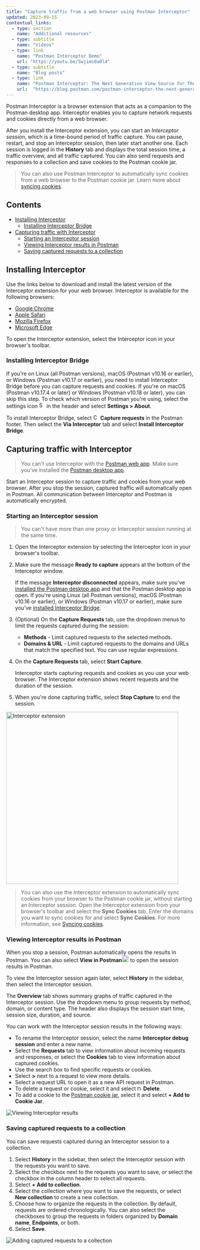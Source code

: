 ```yaml
---
title: "Capture traffic from a web browser using Postman Interceptor"
updated: 2023-09-15
contextual_links:
  - type: section
    name: "Additional resources"
  - type: subtitle
    name: "Videos"
  - type: link
    name: "Postman Interceptor Demo"
    url: "https://youtu.be/Swjims0aOl4"
  - type: subtitle
    name: "Blog posts"
  - type: link
    name: "Postman Interceptor: The Next Generation View Source for The API Economy"
    url:  "https://blog.postman.com/postman-interceptor-the-next-generation-view-source-for-the-api-economy/"
---
```


Postman Interceptor is a browser extension that acts as a companion to the Postman desktop app. Interceptor enables you to capture network requests and cookies directly from a web browser.

After you install the Interceptor extension, you can start an _Interceptor session_, which is a time-bound period of traffic capture. You can pause, restart, and stop an Interceptor session, then later start another one. Each session is logged in the **History** tab and displays the total session time, a traffic overview, and all traffic captured. You can also send requests and responses to a collection and save cookies to the Postman cookie jar.

> You can also use Postman Interceptor to automatically sync cookies from a web browser to the Postman cookie jar. Learn more about [syncing cookies](/docs/sending-requests/capturing-request-data/syncing-cookies/).

## Contents

* [Installing Interceptor](#installing-interceptor)
    * [Installing Interceptor Bridge](#installing-interceptor-bridge)
* [Capturing traffic with Interceptor](#capturing-traffic-with-interceptor)
    * [Starting an Interceptor session](#starting-an-interceptor-session)
    * [Viewing Interceptor results in Postman](#viewing-interceptor-results-in-postman)
    * [Saving captured requests to a collection](#saving-captured-requests-to-a-collection)

## Installing Interceptor

Use the links below to download and install the latest version of the Interceptor extension for your web browser. Interceptor is available for the following browsers:

* [Google Chrome](https://go.pstmn.io/interceptor-chrome)
* [Apple Safari](https://go.pstmn.io/interceptor-safari)
* [Mozilla Firefox](https://go.pstmn.io/interceptor-firefox)
* [Microsoft Edge](https://go.pstmn.io/interceptor-edge)

To open the Interceptor extension, select the Interceptor icon in your browser's toolbar.

### Installing Interceptor Bridge

If you're on Linux (all Postman versions), macOS (Postman v10.16 or earlier), or Windows (Postman v10.17 or earlier), you need to install Interceptor Bridge before you can capture requests and cookies. If you're on macOS (Postman v10.17.4 or later) or Windows (Postman v10.18 or later), you can skip this step. To check which version of Postman you're using, select the settings icon <img alt="Settings icon" src="https://assets.postman.com/postman-docs/icon-settings-v9.jpg#icon" width="16px"> in the header and select **Settings > About**.

To install Interceptor Bridge, select <img alt="Capture icon" src="https://assets.postman.com/postman-docs/icon-capture.jpg#icon" width="15px"> **Capture requests** in the Postman footer. Then select the **Via Interceptor** tab and select **Install Interceptor Bridge**.

## Capturing traffic with Interceptor

> You can't use Interceptor with the [Postman web app](/docs/getting-started/installation/installation-and-updates/#web-limitations). Make sure you've installed the [Postman desktop app](/docs/getting-started/installation/installation-and-updates/).

Start an Interceptor session to capture traffic and cookies from your web browser. After you stop the session, captured traffic will automatically open in Postman. All communication between Interceptor and Postman is automatically encrypted.

### Starting an Interceptor session

> You can't have more than one proxy or Interceptor session running at the same time.

1. Open the Interceptor extension by selecting the Interceptor icon in your browser's toolbar.
1. Make sure the message **Ready to capture** appears at the bottom of the Interceptor window.

    If the message **Interceptor disconnected** appears, make sure you've [installed the Postman desktop app](/docs/getting-started/installation/installation-and-updates/) and that the Postman desktop app is open. If you're using Linux (all Postman versions), macOS (Postman v10.16 or earlier), or Windows (Postman v10.17 or earlier), make sure you've [installed Interceptor Bridge](#installing-interceptor-bridge).

1. (Optional) On the **Capture Requests** tab, use the dropdown menus to limit the requests captured during the session:

    * **Methods** - Limit captured requests to the selected methods.
    * **Domains & URL** - Limit captured requests to the domains and URLs that match the specified text. You can use regular expressions.

1. On the **Capture Requests** tab, select **Start Capture**.

    Interceptor starts capturing requests and cookies as you use your web browser. The Interceptor extension shows recent requests and the duration of the session.

1. When you're done capturing traffic, select **Stop Capture** to end the session.

<img alt="Interceptor extension" src="https://assets.postman.com/postman-docs/v10/interceptor-extension-v10-17a.jpg" width="462px" />

> You can also use the Interceptor extension to automatically sync cookies from your browser to the Postman cookie jar, without starting an Interceptor session. Open the Interceptor extension from your browser's toolbar and select the **Sync Cookies** tab. Enter the domains you want to sync cookies for and select **Sync Cookies**. For more information, see [Syncing cookies](/docs/sending-requests/capturing-request-data/syncing-cookies/).

### Viewing Interceptor results in Postman

When you stop a session, Postman automatically opens the results in Postman. You can also select **View in Postman**<img alt="External link icon" src="https://assets.postman.com/postman-docs/icon-external-link.jpg#icon" width="18px"> to open the session results in Postman.

To view the Interceptor session again later, select **History** in the sidebar, then select the Interceptor session.

The **Overview** tab shows summary graphs of traffic captured in the Interceptor session. Use the dropdown menu to group requests by method, domain, or content type. The header also displays the session start time, session size, duration, and source.

You can work with the Interceptor session results in the following ways:

* To rename the Interceptor session, select the name **Interceptor debug session** and enter a new name.
* Select the **Requests** tab to view information about incoming requests and responses, or select the **Cookies** tab to view information about captured cookies.
* Use the search box to find specific requests or cookies.
* Select **>** next to a request to view more details.
* Select a request URL to open it as a new API request in Postman.
* To delete a request or cookie, select it and select <img alt="Delete icon" src="https://assets.postman.com/postman-docs/icon-delete-v9.jpg#icon" width="12px"> **Delete**.
* To add a cookie to the [Postman cookie jar](/docs/sending-requests/cookies/), select it and select **+ Add to Cookie Jar**.

<img alt="Viewing Interceptor results" src="https://assets.postman.com/postman-docs/v10/interceptor-view-results-v10-18.jpg" />

### Saving captured requests to a collection

You can save requests captured during an Interceptor session to a collection.

1. Select **History** in the sidebar, then select the Interceptor session with the requests you want to save.
1. Select the checkbox next to the requests you want to save, or select the checkbox in the column header to select all requests.
1. Select **+ Add to collection**.
1. Select the collection where you want to save the requests, or select **New collection** to create a new collection.
1. Choose how to organize the requests in the collection. By default, requests are ordered chronologically. You can also select the checkboxes to group the requests in folders organized by **Domain name**, **Endpoints**, or both.
1. Select **Save**.

<img alt="Adding captured requests to a collection" src="https://assets.postman.com/postman-docs/v10/interceptor-add-to-collection-v10-18.jpg" />
